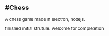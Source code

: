 #Chess
-------------------------
A chess game made in electron, nodejs.

finished initial struture.
welcome for completetion